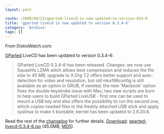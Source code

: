 ```yaml
---
layout: post

route: /2008/09/23/gparted-livecd-is-now-updated-to-version-034-6
title: 'gparted livecd is now updated to version 0.3.4-6'
category: 'Archive'
tags: []
---
```


From DistroWatch.com:

[GParted](http://gparted.sourceforge.net/livecd.php)
LiveCD has been updated to version 0.3.4-6:

> GParted LiveCD 0.3.4-6 has been released. Changes: we now use Squashfs LZMA witch allows best compression and reduces the file size to 45 MB; upgrade to X.Org 7.2 offers better support and auto-detection for video and resolution, but old mkxf86config is still available as an option in GRUB, if needed; the new 'Macbook' option fixes the double keystroke issue with Mac; two new scripts are born to help users to build GParted LiveUSB - first one can be used to mount a USB key and also offers the possibility to run the second one, which copies needed files to the freshly attached USB stick and apply syslinux to make it bootable; kernel has been updated to 2.6.20.6.

Read the rest of the
[changelog](http://sourceforge.net/project/shownotes.php?release_id=500778)
for further details.
[Download](http://sourceforge.net/project/showfiles.php?group_id=115843):
[gparted-livecd-0.3.4-6.iso](http://downloads.sourceforge.net/gparted/gparted-livecd-0.3.4-6.iso)
(45.0MB,
[MD5](http://sourceforge.net/project/shownotes.php?release_id=500778)).

